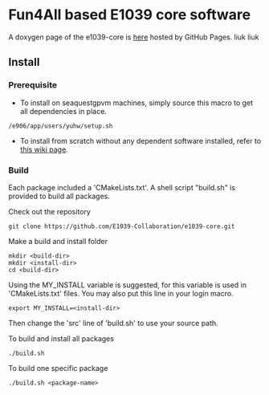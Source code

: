 # Fun4All based E1039 core software

A doxygen page of the e1039-core is [here](https://e1039-collaboration.github.io/e1039-doc/index.html) hosted by GitHub Pages.
liuk liuk
## Install

### Prerequisite
* To install on seaquestgpvm machines, simply source this macro to get all dependencies in place.
```
/e906/app/users/yuhw/setup.sh
```
* To install from scratch without any dependent software installed, refer to [this wiki page](https://github.com/E1039-Collaboration/e1039-wiki/wiki/Install-the-core-software-from-scratch).

### Build
Each package included a 'CMakeLists.txt'.
A shell script "build.sh" is provided to build all packages. 

Check out the repository
```
git clone https://github.com/E1039-Collaboration/e1039-core.git
```


Make a build and install folder
```
mkdir <build-dir>
mkdir <install-dir>
cd <build-dir>
```

Using the MY_INSTALL variable is suggested, for this variable is used in 'CMakeLists.txt' files.
You may also put this line in your login macro.
```
export MY_INSTALL=<install-dir>
```

Then change the 'src' line of 'build.sh' to use your source path.

To build and install all packages
```
./build.sh
```

To build one specific package
```
./build.sh <package-name>
```



